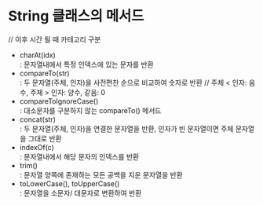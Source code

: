 # String 클래스의 메서드

// 이후 시간 될 때 카테고리 구분

- charAt(idx)  
: 문자열내에서 특정 인덱스에 있는 문자를 반환
- compareTo(str)  
: 두 문자열(주체, 인자)을 사전편찬 순으로 비교하여 숫자로 반환 // 주체 < 인자: 음수, 주체 > 인자: 양수, 같음: 0
- compareToIgnoreCase()  
: 대소문자를 구분하지 않는 compareTo() 메서드
- concat(str)  
: 두 문자열(주체, 인자)을 연결한 문자열을 반환, 인자가 빈 문자열이면 주체 문자열을 그대로 반환
- indexOf(c)  
: 문자열내에서 해당 문자의 인덱스를 반환
- trim()  
: 문자열 양쪽에 존재하는 모든 공백을 지운 문자열을 반환
- toLowerCase(), toUpperCase()  
: 문자열을 소문자/ 대문자로 변환하여 반환